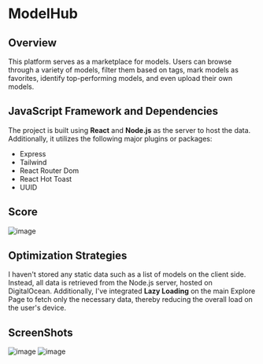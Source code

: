 # ModelHub

## Overview
This platform serves as a marketplace for models. Users can browse through a variety of models, filter them based on tags, mark models as favorites, identify top-performing models, and even upload their own models.

## JavaScript Framework and Dependencies
The project is built using **React** and **Node.js** as the server to host the data. Additionally, it utilizes the following major plugins or packages:
- Express
- Tailwind
- React Router Dom
- React Hot Toast
- UUID

## Score
![image](https://github.com/sratslla/atlan-assignment/assets/93277471/75c70b27-4bfe-4bca-ab6c-d58d491d3d7a)


## Optimization Strategies
I haven't stored any static data such as a list of models on the client side. Instead, all data is retrieved from the Node.js server, hosted on DigitalOcean. Additionally, I've integrated **Lazy Loading** on the main Explore Page to fetch only the necessary data, thereby reducing the overall load on the user's device.

## ScreenShots
![image](https://github.com/sratslla/atlan-assignment/assets/93277471/eb6de555-8583-4836-b46b-bd7d1dd46300)
![image](https://github.com/sratslla/atlan-assignment/assets/93277471/a4f33304-6e3a-4644-b6df-500c183055cc)
